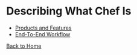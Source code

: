 # Describing What Chef Is

- [Products and Features](Products-and-Features.md)
- [End-To-End Workflow](End-To-End-Workflow.md)

[Back to Home](../README.md)